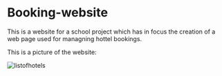 # Booking-website
This is a website for a school project which has in focus the creation of a web page used for
managning hottel bookings.

This is a picture of the website:

![listofhotels](https://github.com/KevinKollcaku/Booking-website/assets/89484377/3bf15daf-5eae-425a-9d4f-ef9d560521d8)



